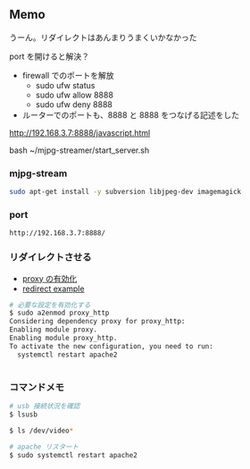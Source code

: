 ## Memo
うーん。リダイレクトはあんまりうまくいかなかった

port を開けると解決？

- firewall でのポートを解放
  - sudo ufw status
  - sudo ufw allow 8888
  - sudo ufw deny 8888
- ルーターでのポートも、8888 と 8888 をつなげる記述をした

http://192.168.3.7:8888/javascript.html

bash ~/mjpg-streamer/start_server.sh

### mjpg-stream
```sh
sudo apt-get install -y subversion libjpeg-dev imagemagick

```

### port
```
http://192.168.3.7:8888/

```

### リダイレクトさせる
- [proxy の有効化](https://qiita.com/niwasawa/items/bb4ba35b6b318bb4e278)
- [redirect example](https://solmaz.io/2017/01/13/apache-redirect-path-to-port/)

```sh
# 必要な設定を有効化する
$ sudo a2enmod proxy_http
Considering dependency proxy for proxy_http:
Enabling module proxy.
Enabling module proxy_http.
To activate the new configuration, you need to run:
  systemctl restart apache2
```

```sh
```

### コマンドメモ
```sh
# usb 接続状況を確認
$ lsusb

$ ls /dev/video*

# apache リスタート
$ sudo systemctl restart apache2

```
